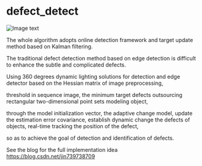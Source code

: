 # defect_detect

![Image text](https://github.com/LeonJinC/defect_detect/blob/master/result.bmp)

The whole algorithm adopts online detection framework and target update method based on Kalman filtering.

The traditional defect detection method based on edge detection is difficult to enhance the subtle and complicated defects.

Using 360 degrees dynamic lighting solutions for detection and edge detector based on the Hessian matrix of image preprocessing, 

threshold in sequence image, the minimum target defects outsourcing rectangular two-dimensional point sets modeling object, 

through the model initialization vector, the adaptive change model, update the estimation error covariance, establish dynamic change the defects of objects, real-time tracking the position of the defect, 

so as to achieve the goal of detection and identification of defects.


See the blog for the full implementation idea  https://blog.csdn.net/jin739738709